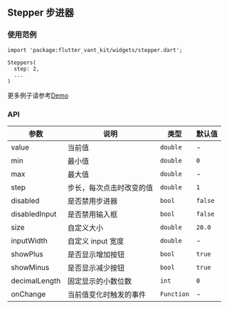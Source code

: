 ## Stepper 步进器

### 使用范例

```
import 'package:flutter_vant_kit/widgets/stepper.dart';

Steppers(
  step: 2,
  ...
)
```

更多例子请参考[Demo](../lib/routes/demoStepper.dart)

### API

| 参数  | 说明  | 类型  | 默认值  |
| ------------ | ------------ | ------------ | ------------ |
| value | 当前值 | `double` | - |
| min | 最小值 | `double` | `0` |
| max | 最大值 | `double` | - |
| step | 步长，每次点击时改变的值 | `double` | `1` |
| disabled | 是否禁用步进器 | `bool` | `false` |
| disabledInput | 是否禁用输入框 | `bool` | `false` |
| size | 自定义大小 | `double` | `20.0` |
| inputWidth | 自定义 input 宽度 | `double` | - |
| showPlus | 是否显示增加按钮 | `bool` | `true` |
| showMinus | 是否显示减少按钮 | `bool` | `true` |
| decimalLength | 固定显示的小数位数 | `int` | `0` |
| onChange | 当前值变化时触发的事件 | `Function` | - |
